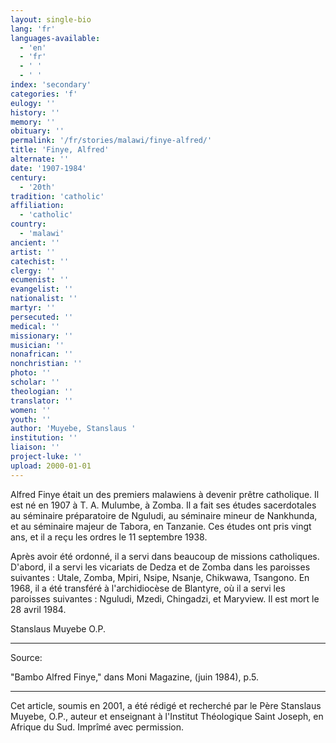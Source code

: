 ```yaml
---
layout: single-bio
lang: 'fr'
languages-available:
  - 'en'
  - 'fr'
  - ' '
  - ' '
index: 'secondary'
categories: 'f'
eulogy: ''
history: ''
memory: ''
obituary: ''
permalink: '/fr/stories/malawi/finye-alfred/'
title: 'Finye, Alfred'
alternate: ''
date: '1907-1984'
century:
  - '20th'
tradition: 'catholic'
affiliation:
  - 'catholic'
country:
  - 'malawi'
ancient: ''
artist: ''
catechist: ''
clergy: ''
ecumenist: ''
evangelist: ''
nationalist: ''
martyr: ''
persecuted: ''
medical: ''
missionary: ''
musician: ''
nonafrican: ''
nonchristian: ''
photo: ''
scholar: ''
theologian: ''
translator: ''
women: ''
youth: ''
author: 'Muyebe, Stanslaus '
institution: ''
liaison: ''
project-luke: ''
upload: 2000-01-01
---
```



Alfred Finye était un des premiers malawiens à devenir prêtre catholique. Il est né en 1907 à T. A. Mulumbe, à Zomba. Il a fait ses études sacerdotales au séminaire préparatoire de Nguludi, au séminaire mineur de Nankhunda, et au séminaire majeur de Tabora, en Tanzanie. Ces études ont pris vingt ans, et il a reçu les ordres le 11 septembre 1938.

Après avoir été ordonné, il a servi dans beaucoup de missions catholiques. D'abord, il a servi les vicariats de Dedza et de Zomba dans les paroisses suivantes : Utale, Zomba, Mpiri, Nsipe, Nsanje, Chikwawa, Tsangono. En 1968, il a été transféré à l'archidiocèse de Blantyre, où il a servi les paroisses suivantes : Nguludi, Mzedi, Chingadzi, et Maryview. Il est mort le 28 avril 1984.

Stanslaus Muyebe O.P.

---

Source:

"Bambo Alfred Finye," dans Moni Magazine, (juin 1984), p.5.

---

Cet article, soumis en 2001, a été rédigé et recherché par le Père Stanslaus Muyebe, O.P., auteur et enseignant à l'Institut Théologique Saint Joseph, en Afrique du Sud. Imprîmé avec permission.